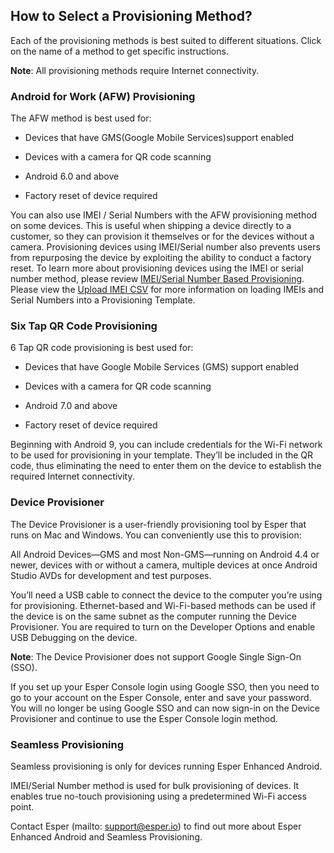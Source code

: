 
## How to Select a Provisioning Method?

Each of the provisioning methods is best suited to different situations. Click on the name of a method to get specific instructions.

**Note**: All provisioning methods require Internet connectivity.

### Android for Work (AFW) Provisioning

The AFW method is best used for:

* Devices that have GMS(Google Mobile Services)support enabled

* Devices with a camera for QR code scanning

* Android 6.0 and above

* Factory reset of device required

You can also use IMEI / Serial Numbers with the AFW provisioning method on some devices. This is useful when shipping a device directly to a customer, so they can provision it themselves or for the devices without a camera. Provisioning devices using IMEI/Serial number also prevents users from repurposing the device by exploiting the ability to conduct a factory reset. To learn more about provisioning devices using the IMEI or serial number method, please review [IMEI/Serial Number Based Provisioning](./imei-provisioning.md). Please view the [Upload IMEI CSV](../../provisioning-template/upload-imei.md) for more information on loading IMEIs and Serial Numbers into a Provisioning Template.

### Six Tap QR Code Provisioning

6 Tap QR code provisioning is best used for:

* Devices that have Google Mobile Services (GMS) support enabled

* Devices with a camera for QR code scanning

* Android 7.0 and above

* Factory reset of device required

Beginning with Android 9, you can include credentials for the Wi-Fi network to be used for provisioning in your template. They’ll be included in the QR code, thus eliminating the need to enter them on the device to establish the required Internet connectivity.

### Device Provisioner

The Device Provisioner is a user-friendly provisioning tool by Esper that runs on Mac and Windows. You can conveniently use this to provision:

All Android Devices—GMS and most Non-GMS—running on Android 4.4 or newer, devices with or without a camera, multiple devices at once Android Studio AVDs for development and test purposes.

You’ll need a USB cable to connect the device to the computer you’re using for provisioning. Ethernet-based and Wi-Fi-based methods can be used if the device is on the same subnet as the computer running the Device Provisioner. You are required to turn on the Developer Options and enable USB Debugging on the device.

**Note**: The Device Provisioner does not support Google Single Sign-On (SSO).

If you set up your Esper Console login using Google SSO, then you need to go to your account on the Esper Console, enter and save your password. You will no longer be using Google SSO and can now sign-in on the Device Provisioner and continue to use the Esper Console login method.

### Seamless Provisioning

Seamless provisioning is only for devices running Esper Enhanced Android.

IMEI/Serial Number method is used for bulk provisioning of devices. It enables true no-touch provisioning using a predetermined Wi-Fi access point.

Contact Esper (mailto: support@esper.io) to find out more about Esper Enhanced Android and Seamless Provisioning.